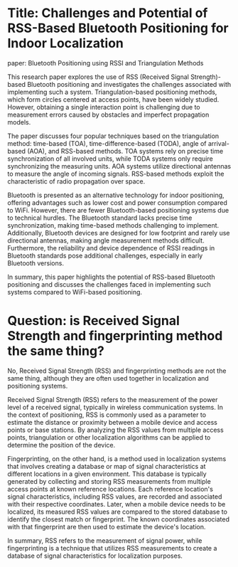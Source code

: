 # Title: Challenges and Potential of RSS-Based Bluetooth Positioning for Indoor Localization

paper: Bluetooth Positioning using RSSI and Triangulation Methods

This research paper explores the use of RSS (Received Signal Strength)-based Bluetooth positioning and investigates the challenges associated with implementing such a system. Triangulation-based positioning methods, which form circles centered at access points, have been widely studied. However, obtaining a single interaction point is challenging due to measurement errors caused by obstacles and imperfect propagation models.

The paper discusses four popular techniques based on the triangulation method: time-based (TOA), time-difference-based (TODA), angle of arrival-based (AOA), and RSS-based methods. TOA systems rely on precise time synchronization of all involved units, while TODA systems only require synchronizing the measuring units. AOA systems utilize directional antennas to measure the angle of incoming signals. RSS-based methods exploit the characteristic of radio propagation over space.

Bluetooth is presented as an alternative technology for indoor positioning, offering advantages such as lower cost and power consumption compared to WiFi. However, there are fewer Bluetooth-based positioning systems due to technical hurdles. The Bluetooth standard lacks precise time synchronization, making time-based methods challenging to implement. Additionally, Bluetooth devices are designed for low footprint and rarely use directional antennas, making angle measurement methods difficult. Furthermore, the reliability and device dependence of RSSI readings in Bluetooth standards pose additional challenges, especially in early Bluetooth versions.

In summary, this paper highlights the potential of RSS-based Bluetooth positioning and discusses the challenges faced in implementing such systems compared to WiFi-based positioning.

# Question: is Received Signal Strength and fingerprinting method the same thing?

No, Received Signal Strength (RSS) and fingerprinting methods are not the same thing, although they are often used together in localization and positioning systems.

Received Signal Strength (RSS) refers to the measurement of the power level of a received signal, typically in wireless communication systems. In the context of positioning, RSS is commonly used as a parameter to estimate the distance or proximity between a mobile device and access points or base stations. By analyzing the RSS values from multiple access points, triangulation or other localization algorithms can be applied to determine the position of the device.

Fingerprinting, on the other hand, is a method used in localization systems that involves creating a database or map of signal characteristics at different locations in a given environment. This database is typically generated by collecting and storing RSS measurements from multiple access points at known reference locations. Each reference location's signal characteristics, including RSS values, are recorded and associated with their respective coordinates. Later, when a mobile device needs to be localized, its measured RSS values are compared to the stored database to identify the closest match or fingerprint. The known coordinates associated with that fingerprint are then used to estimate the device's location.

In summary, RSS refers to the measurement of signal power, while fingerprinting is a technique that utilizes RSS measurements to create a database of signal characteristics for localization purposes.
